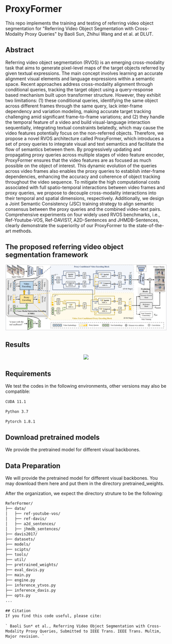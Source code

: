 # ProxyFormer
This repo implements the training and testing of referring video object segmentation  for "Referring Video Object Segmentation with Cross-Modality Proxy Queries" by Baoli Sun, Zhihui Wang and et al. at DLUT.



## Abstract
Referring video object segmentation (RVOS) is an emerging cross-modality task that aims to generate pixel-level maps of the target objects referred by given textual expressions. The main concept involves learning an accurate alignment visual elements and language expressions within a semantic space. Recent approaches address cross-modality alignment through conditional queries, tracking  the target object using a query-response based mechanism built upon transformer structure. However, they exhibit two limitations: (1) these conditional queries, identifying the same object across different frames through the same query, lack inter-frame dependency and variation modeling, making accurate target tracking challenging amid significant frame-to-frame variations; and (2) they handle the temporal feature of a video and build visual-language interaction sequentially, integrating textual constraints belatedly,  which may cause the video features potentially focus on the non-referred objects. Therefore, we propose a novel RVOS architecture called ProxyFormer, which introduces a set of proxy queries to integrate visual and text semantics and facilitate the flow of semantics between them. By progressively updating and propagating proxy queries across multiple stages of video feature encoder, ProxyFormer ensures that the video features are as focused as much possible on the object of interest. This dynamic evolution of the queries across video frames also enables the proxy queries to establish inter-frame dependencies, enhancing the accuracy and coherence of object tracking throughout the video sequence. To mitigate the high computational costs associated with full spatio-temporal interactions between video frames and proxy queries, we propose to decouple cross-modality interactions into their temporal and spatial dimensions, respectively. 
Additionally, we design a Joint Semantic Consistency (JSC) training strategy to align semantic consensus between the proxy queries and the combined video-text pairs.
Comprehensive experiments on four widely used RVOS benchmarks, i.e., Ref-Youtube-VOS, Ref-DAVIS17, A2D-Sentences and JHMDB-Sentences, clearly demonstrate the superiority of our ProxyFormer to the state-of-the-art methods.


## The proposed referring video object segmentation framework
<p align="center"><img src="net.png" width="800"/></p>

## Results
<p align="center"><img src="result1.jpg" width="800"/></p>



## Requirements
We test the codes in the following environments, other versions may also be compatible:

` CUDA 11.1 `

` Python 3.7 `

` Pytorch 1.8.1 `

## Download pretrained models

We provide the pretrained model for different visual backbones.

## Data Preparation

We will provide the pretrained model for different visual backbones. You may download them here and put them in the directory pretrained_weights.

After the organization, we expect the directory struture to be the following:

```
ReferFormer/
├── data/
│   ├── ref-youtube-vos/
│   ├── ref-davis/
│   ├── a2d_sentences/
│   ├── jhmdb_sentences/
├── davis2017/
├── datasets/
├── models/
├── scipts/
├── tools/
├── util/
├── pretrained_weights/
├── eval_davis.py
├── main.py
├── engine.py
├── inference_ytvos.py
├── inference_davis.py
├── opts.py
...

## Citation 
If you find this code useful, please cite:

` Baoli Sun* et al., Referring Video Object Segmentation with Cross-Modality Proxy Queries, Submitted to IEEE Trans. IEEE Trans. Multim, Major revision. `




